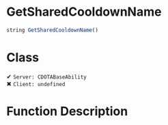 # GetSharedCooldownName
```js	
string GetSharedCooldownName()
```
# Class
✔ `Server: CDOTABaseAbility`  
✖ `Client: undefined`  

# Function Description

